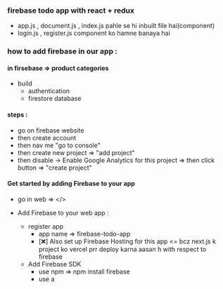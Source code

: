 ### firebase todo app with react + redux
- app.js , document.js , index.js pahle se hi inbuilt file hai(component)
- login.js , register.js component ko hamne banaya hai 


### how to add firebase in our app :
#### in firsebase => product categories 
- build
   - authentication
   - firestore database 

#### steps :
- go on firebase website
- then create account
- then nav me  "go to console" 
- then create new project => "add project"
- then disable -> Enable Google Analytics for this project => then click button => "create project"

#### Get started by adding Firebase to your app
- go in web => </>
- Add Firebase to your web app :
    - register app 
         - app name => firebase-todo-app
         - [❌] Also set up Firebase Hosting for this app <= bcz next.js k project ko vercel prr deploy karna aasan h with respect to firebase
    - Add Firebase SDK 
         - use npm => npm install firebase
         - use a <script/> tag => firebase.js
         - then "continue to console"
         - then go to build => authentication
         - then go to build => Firestore database

- firebase.js
```js

// "initializeApp" nam se method milta hai "firebase" me
// "firebaseConfig" k ander jitane bhi credentials hai , ye credentials hamare firebase ko initialise karne k liye jaruri hai
import { initializeApp } from "firebase/app";

// authentication k liye firebase me "getAuth" method milta hai
// "getAuth" method authentication service enable karta hai firebase me 
import {getAuth} from 'firebase/auth'
// databse handle karne k liye firebase me "getFirestore" method milta hai
import {getFirestore} from 'firebase/firestore'

const firebaseConfig = {
  apiKey: "AIzaSyDZSZDoQ2zCjLFfGwqEsBxnHLvMSC6fa6A",
  authDomain: "fir-todo-app-2d1af.firebaseapp.com",
  projectId: "fir-todo-app-2d1af",
  storageBucket: "fir-todo-app-2d1af.appspot.com",
  messagingSenderId: "624042332883",
  appId: "1:624042332883:web:49ec496b516d0b212dba26"
};

// Initialize Firebase
const app = initializeApp(firebaseConfig);

// yha do chije create karegen 1- authentication , 2- db => database
// app pass krr diye
// Initialize Firebase Authentication, database and get a reference to the service
export const auth = getAuth(app)
export const db = getFirestore(app)

```

### authentication :
- get Started
- add two Providers 
    - In authentication => sign-in-method coloumn
           - login with "email/pass" => enable
           - login with "google" => enable

    - In authentication => users coloumn
            - users me aa kar apne users "add" kar sakte hai 


### register :
- first of "state" create karegen for username , email, password
- username , email, password ke field ko "<form>" tag k ander dal degen
- "<form><form/>" tag k ander => e.preventDefault() likhate hai taki "<form><form/>" tag "submit" hone k bad "re-fresh" na ho.
- aur <input/> tag me "required" likh degen
- search : "firebase documentation" => go on "build" => then "authentication"
- then "authentication" => web => get started
##### signup new user
- https://firebase.google.com/docs/auth/web/start#sign_up_new_users
```js
import { getAuth, createUserWithEmailAndPassword } from "firebase/auth";

const auth = getAuth();
createUserWithEmailAndPassword(auth, email, password)
  .then((userCredential) => {
    // Signed in 
    const user = userCredential.user;
    // ...
  })
  .catch((error) => {
    const errorCode = error.code;
    const errorMessage = error.message;
    // ..
  });

```
- register
```js
// "getAuth" method firebase.js file se mil jayega "auth" me
//  const auth = getAuth(app)
import { auth } from "../firebase/firebase";
import { createUserWithEmailAndPassword } from "firebase/auth";

const signUpHandler = async () => {
        // username,email,password teeno me se koi bhi field , field nhi hai toh kuch bhi nhi hona chahiye , 
        // hamara aage ka code execute hi nhi hoga
        // username,email,password teeno me se koi bhi field write nhi kiye toh aage ka code execute nhi hona chahiye
        if (!username || !email || !password) return;
        
        try {
             // createUserWithEmailAndPassword apne paramater me 1-auth, 2- email , 3- password leta hai.
             const user = await createUserWithEmailAndPassword(auth, email, password)
             console.log(user)

        } catch (error) {
            console.log("an error occured",error)
        }

    }


#note : 
- esme "user" ka nam nhi dikhaya ,"null" show kiya , toh "user" ke name k liye alag se handle karegen => with "updateProfile" nam k method se 

```
##### updateProfile in register
- updateProfile => se hamm kuchh bhi update kar sakte hai eg. email,password,username
- register me mere ko user ka nam null mila toh => user ka name update kiya wtih "updateProfile" se 
- import { createUserWithEmailAndPassword , updateProfile } from "firebase/auth";
```js
// "getAuth" method firebase se mil jayega "auth" me
// updateProfile => se hamm kuchh bhi update kar sakte hai eg. email,password,username
// register me mere ko user ka nam null mila toh => user ka name update kiya wtih "updateProfile" se 
import { createUserWithEmailAndPassword , updateProfile } from "firebase/auth";


const signUpHandler = async () => {
        // username,email,password teeno me se koi bhi field , field nhi hai toh kuch bhi nhi hona chahiye , 
        // hamara aage ka code execute hi nhi hoga

        if (!username || !email || !password) return;
        
        try {
             // createUserWithEmailAndPassword apne paramater me 1-auth, 2- email , 3- password leta hai.
             const user = await createUserWithEmailAndPassword(auth, email, password)
            
             // jaise hi hamara user register ho jayega vaise hi auth ke ander hame wo wala user mil jayega as current user
             // eske ander jo bhi information update karni hao wo de degen eg. email,pass,name
             await updateProfile(auth.currentUser,{
                // hme user ka nam update karna hai
                displayName:username
             })
             console.log(user)

        } catch (error) {
            console.log("an error occured",error)
        }

    }

```
##### register with google

- google wale "div" par onClick se signInWithGoogle method lagaye taki google se register krr paye
- eske liye ek additional provider hai => GoogleAuthProvider
     - import {  GoogleAuthProvider , signInWithPopup} from "firebase/auth";
     - eska instance create kar legen => 
            - const provider = new GoogleAuthProvider();
- basically jab bhi hamm click kare google button par "signInWithPopup" open ho , uske ander sara kam hona chahiye
- signInWithPopup hone par => sari "email" dikhayega aap chahe jisse bhi login kar lo
     - signInWithPopup ke ander do chije pas hoti hai 1- auth , 2-provider
```js
import { createUserWithEmailAndPassword , updateProfile , GoogleAuthProvider , signInWithPopup} from "firebase/auth";

const provider = new GoogleAuthProvider();


 const signInWithGoogle = async () =>{
    const user = await signInWithPopup(auth, provider)
    console.log(user)
} 

```
##### register.js
```js
import React from "react";
import { useState } from "react";
import { FcGoogle } from "react-icons/fc";
// authentication k liye register me "auth" import kiaa
import { auth } from "../firebase/firebase";

// "getAuth" method firebase se mil jayega "auth" me
// updateProfile => se hamm kuchh bhi update kar sakte hai eg. email,password,username
// register me mere ko user ka nam null mila toh => user ka name update kiya wtih "updateProfile" se 
// register me mere ko user ka nam null mila toh => user ka name update kiya wtih "updateProfile" se 
import { createUserWithEmailAndPassword , updateProfile , GoogleAuthProvider , signInWithPopup} from "firebase/auth";

const provider = new GoogleAuthProvider();



const RegisterForm = () => {

    // name , email , password k liye "state" create kiaa
    const [username, setUserName] = useState(null)
    const [email, setEmail] = useState(null)
    const [password, setPassword] = useState(null)

    const signUpHandler = async () => {
        // username,email,password teeno me se koi bhi field , field nhi hai toh kuch bhi nhi hona chahiye , 
        // hamara aage ka code execute hi nhi hoga

        if (!username || !email || !password) return;
        
        try {
             // createUserWithEmailAndPassword apne paramater me 1-auth, 2- email , 3- password leta hai.
             const user = await createUserWithEmailAndPassword(auth, email, password)
            
             // jaise hi hamara user register ho jayega vaise hi auth ke ander hame wo wala user mil jayega as current user
             await updateProfile(auth.currentUser,{
                // eske ander jo bhi information update karni hao wo de degen
                displayName:username
             })
             console.log(user)

        } catch (error) {
            console.log("an error occured",error)
        }

    }

    const signInWithGoogle = async () =>{
                const user = await signInWithPopup(auth, provider)
                console.log(user)
    } 

    return (
        <main className="flex lg:h-[100vh]">
            <div className="w-full lg:w-[60%] p-8 md:p-14 flex items-center justify-center lg:justify-start">
                <div className="p-8 w-[600px]">
                    <h1 className="text-6xl font-semibold">Sign Up</h1>
                    <p className="mt-6 ml-1">
                        Already have an account ?{" "}
                        <span className="underline hover:text-blue-400 cursor-pointer">
                            Login
                        </span>
                    </p>

                    <div className="bg-black/[0.05] text-white w-full py-4 mt-10 rounded-full transition-transform hover:bg-black/[0.8] active:scale-90 flex justify-center items-center gap-4 cursor-pointer group"
                      onClick={signInWithGoogle}>
                        <FcGoogle size={22} />
                        <span className="font-medium text-black group-hover:text-white">
                            Login with Google
                        </span>
                    </div>


                    <form onSubmit={(e) => e.preventDefault()}>

                        <div className="mt-10 pl-1 flex flex-col">
                            <label>Name</label>
                            <input
                                type="text"
                                className="font-medium border-b border-black p-4 outline-0 focus-within:border-blue-400"
                                required
                                onChange={(e) => setUserName(e.target.value)}
                            />
                        </div>

                        <div className="mt-10 pl-1 flex flex-col">
                            <label>Email</label>
                            <input
                                type="email"
                                className="font-medium border-b border-black p-4 outline-0 focus-within:border-blue-400"
                                required
                                onChange={(e) => setEmail(e.target.value)}
                            />
                        </div>


                        <div className="mt-10 pl-1 flex flex-col">
                            <label>Password</label>
                            <input
                                type="password"
                                className="font-medium border-b border-black p-4 outline-0 focus-within:border-blue-400"
                                required
                                onChange={(e) => setPassword(e.target.value)}
                            />
                        </div>


                        <button className="bg-black text-white w-44 py-4 mt-10 rounded-full transition-transform hover:bg-black/[0.8] active:scale-90"
                            onClick={signUpHandler}>
                            Sign Up
                        </button>

                    </form>

                </div>
            </div>

            <div
                className="w-[40%] bg-slate-400 bg-cover bg-right-top hidden lg:block"
                style={{
                    backgroundImage: "url('/login-banner.jpg')",
                }}
            ></div>
        </main>
    );
};

export default RegisterForm;

```

### login 
```js
// authentication k liye register me "auth" import kiaa
// "getAuth" method firebase se mil jayega "auth" me
import { auth } from "../firebase/firebase";


import { signInWithEmailAndPassword, GoogleAuthProvider, signInWithPopup } from "firebase/auth";

const provider = new GoogleAuthProvider();


// login button par ye method lgaya
const loginHandler = async () => {
        if (!username || !email || !password) return;
        try {
            const user = await signInWithEmailAndPassword(auth, email, password)
            console.log(user)
        } catch (error) {
            console.error("an error occured",error)
        }

}



// "google" wale button prr ye onClick se method banaya => signInWithGoogle
 const signInWithGoogle = async () =>{
        try {
            const user = await signInWithPopup(auth, provider)
            console.log(user)
        } catch (error) {
            console.error("an error occured",error)
        }
} 


```
##### login
```js

import React, { useState } from "react";
import { FcGoogle } from "react-icons/fc";

// authentication k liye register me "auth" import kiaa
// "getAuth" method firebase se mil jayega "auth" me
import { auth } from "../firebase/firebase";


import { signInWithEmailAndPassword, GoogleAuthProvider, signInWithPopup } from "firebase/auth";

const provider = new GoogleAuthProvider();



const LoginForm = () => {
    const [email, setEmail] = useState(null)
    const [password, setPassword] = useState(null)


    const loginHandler = async () => {
        if (!email || !password) return;
        try {
            const user = await signInWithEmailAndPassword(auth, email, password)
            console.log(user)
        } catch (error) {
            console.error("an error occured",error)
        }

    }


    const signInWithGoogle = async () =>{
        try {
            const user = await signInWithPopup(auth, provider)
            console.log(user)
        } catch (error) {
            console.error("an error occured",error)
        }
    } 

    return (
        <main className="flex lg:h-[100vh]">
            <div className="w-full lg:w-[60%] p-8 md:p-14 flex items-center justify-center lg:justify-start">
                <div className="p-8 w-[600px]">
                    <h1 className="text-6xl font-semibold">Login</h1>
                    <p className="mt-6 ml-1">
                        Don't have an account ?{" "}
                        <span className="underline hover:text-blue-400 cursor-pointer">
                            Sign Up
                        </span>
                    </p>


                    <div className="bg-black/[0.05] text-white w-full py-4 mt-10 rounded-full transition-transform hover:bg-black/[0.8] active:scale-90 flex justify-center items-center gap-4 cursor-pointer group"
                      onClick={signInWithGoogle}>
                        <FcGoogle size={22} />
                        <span className="font-medium text-black group-hover:text-white">
                            Login with Google
                        </span>
                    </div>


                    <form onSubmit={(e) => e.preventDefault()}>
                        <div className="mt-10 pl-1 flex flex-col">
                            <label>Email</label>
                            <input
                                type="email"
                                className="font-medium border-b border-black p-4 outline-0 focus-within:border-blue-400"
                                required
                                onChange={(e) => setEmail(e.target.value)}
                            />
                        </div>

                        <div className="mt-10 pl-1 flex flex-col">
                            <label>Password</label>
                            <input
                                type="password"
                                className="font-medium border-b border-black p-4 outline-0 focus-within:border-blue-400"
                                required
                                onChange={(e) => setPassword(e.target.value)}
                            />
                        </div>


                        <button className="bg-black text-white w-44 py-4 mt-10 rounded-full transition-transform hover:bg-black/[0.8] active:scale-90"
                            onClick={loginHandler}>
                            Sign in
                        </button>
                    </form>


                </div>
            </div>

            <div
                className="w-[40%] bg-slate-400 bg-cover bg-right-top hidden lg:block"
                style={{
                    backgroundImage: "url('/login-banner.jpg')",
                }}
            ></div>

        </main>
    );
};

export default LoginForm;

```

### Authorised user ka yani jo user loggedIn hai uska data throughout the application avariable karana taki usko hamm easily kisi bhi components me use kar sake - with context API

